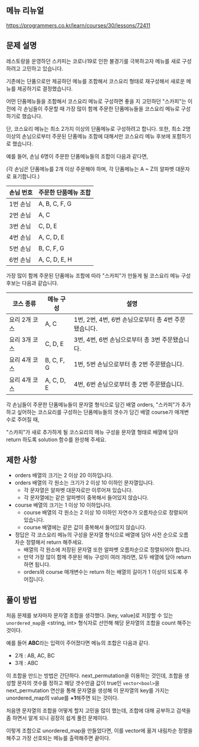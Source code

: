 ## 메뉴 리뉴얼

https://programmers.co.kr/learn/courses/30/lessons/72411

## 문제 설명

레스토랑을 운영하던 스카피는 코로나19로 인한 불경기를 극복하고자 메뉴를 새로 구성하려고 고민하고 있습니다.

기존에는 단품으로만 제공하던 메뉴를 조합해서 코스요리 형태로 재구성해서 새로운 메뉴를 제공하기로 결정했습니다.

어떤 단품메뉴들을 조합해서 코스요리 메뉴로 구성하면 좋을 지 고민하던 "스카피"는 이전에 각 손님들이 주문할 때 가장 많이 함께 주문한 단품메뉴들을 코스요리 메뉴로 구성하기로 했습니다.

단, 코스요리 메뉴는 최소 2가지 이상의 단품메뉴로 구성하려고 합니다. 또한, 최소 2명 이상의 손님으로부터 주문된 단품메뉴 조합에 대해서만 코스요리 메뉴 후보에 포함하기로 했습니다.

예를 들어, 손님 6명이 주문한 단품메뉴들의 조합이 다음과 같다면,

(각 손님은 단품메뉴를 2개 이상 주문해야 하며, 각 단품메뉴는 A ~ Z의 알파벳 대문자로 표기합니다.)

|손님 번호|주문한 단품메뉴 조합|
|---|---|
|1번 손님|A, B, C, F, G|
|2번 손님|A, C|
|3번 손님|C, D, E|
|4번 손님|A, C, D, E|
|5번 손님|B, C, F, G|
|6번 손님|A, C, D, E, H|

가장 많이 함께 주문된 단품메뉴 조합에 따라 "스카피"가 만들게 될 코스요리 메뉴 구성 후보는 다음과 같습니다.

|코스 종류|메뉴 구성|설명|
|---|---|---|
|요리 2개 코스|A, C|1번, 2번, 4번, 6번 손님으로부터 총 4번 주문됐습니다.|
|요리 3개 코스|C, D, E|3번, 4번, 6번 손님으로부터 총 3번 주문됐습니다.|
|요리 4개 코스|B, C, F, G|1번, 5번 손님으로부터 총 2번 주문됐습니다.|
|요리 4개 코스|A, C, D, E|4번, 6번 손님으로부터 총 2번 주문됐습니다.|

각 손님들이 주문한 단품메뉴들이 문자열 형식으로 담긴 배열 orders, "스카피"가 추가하고 싶어하는 코스요리를 구성하는 단품메뉴들의 갯수가 담긴 배열 course가 매개변수로 주어질 때,

"스카피"가 새로 추가하게 될 코스요리의 메뉴 구성을 문자열 형태로 배열에 담아 return 하도록 solution 함수를 완성해 주세요.

## 제한 사항

- orders 배열의 크기는 2 이상 20 이하입니다.
- orders 배열의 각 원소는 크기가 2 이상 10 이하인 문자열입니다.
    - 각 문자열은 알파벳 대문자로만 이루어져 있습니다.
    - 각 문자열에는 같은 알파벳이 중복해서 들어있지 않습니다.
- course 배열의 크기는 1 이상 10 이하입니다.
    - course 배열의 각 원소는 2 이상 10 이하인 자연수가 오름차순으로 정렬되어 있습니다.
    - course 배열에는 같은 값이 중복해서 들어있지 않습니다.
- 정답은 각 코스요리 메뉴의 구성을 문자열 형식으로 배열에 담아 사전 순으로 오름차순 정렬해서 return 해주세요.
    - 배열의 각 원소에 저장된 문자열 또한 알파벳 오름차순으로 정렬되어야 합니다.
    - 만약 가장 많이 함께 주문된 메뉴 구성이 여러 개라면, 모두 배열에 담아 return 하면 됩니다.
    - orders와 course 매개변수는 return 하는 배열의 길이가 1 이상이 되도록 주어집니다.

## 풀이 방법

처음 문제를 보자마자 문자열 조합을 생각했다. [key, value]로 저장할 수 있는 ```unordered_map```을 <string, int> 형식자로 선언해 해당 문자열의 조합을 count 해주는 것이다.

예를 들어 **ABC**라는 입력이 주어졌다면 메뉴의 조합은 다음과 같다.

- 2개 : AB, AC, BC
- 3개 : ABC

이 조합을 만드는 방법은 간단하다. next_permutation을 이용하는 것인데, 조합을 생성할 문자의 갯수를 정하고 해당 갯수만큼 값이 true인 ```vector<bool>```을 next_permutation 연산을 통해 문자열을 생성해 이 문자열의 key를 가지는 unordered_map의 value를 **+1**해주면 되는 것이다.

처음엔 문자열의 조합을 어떻게 할지 고민을 많이 했는데, 조합에 대해 공부하고 검색을 좀 하면서 알게 되니 굉장히 쉽게 풀린 문제이다.

이렇게 조합으로 unordered_map을 만들었다면, 이를 vector에 옮겨 내림차순 정렬을 해주고 가장 선호되는 메뉴를 출력해주면 끝이다.